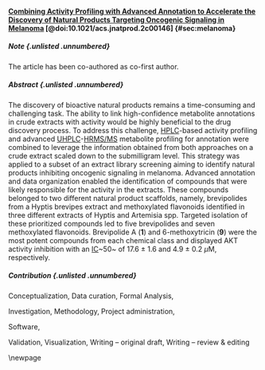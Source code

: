 #### [Combining Activity Profiling with Advanced Annotation to Accelerate the Discovery of Natural Products Targeting Oncogenic Signaling in Melanoma](https://doi.org/10.1021/acs.jnatprod.2c00146) [@doi:10.1021/acs.jnatprod.2c00146] {#sec:melanoma}

##### Note {.unlisted .unnumbered}

The article has been co-authored as co-first author.

##### Abstract {.unlisted .unnumbered}

The discovery of bioactive natural products remains a time-consuming and challenging task.
The ability to link high-confidence metabolite annotations in crude extracts with activity would be highly beneficial to the drug discovery process.
To address this challenge, [HPLC](#hplc)-based activity profiling and advanced [UHPLC](#uhplc)-[HR](#hr)[MS/MS](#msms) metabolite profiling for annotation were combined to leverage the information obtained from both approaches on a crude extract scaled down to the submilligram level.
This strategy was applied to a subset of an extract library screening aiming to identify natural products inhibiting oncogenic signaling in melanoma.
Advanced annotation and data organization enabled the identification of compounds that were likely responsible for the activity in the extracts.
These compounds belonged to two different natural product scaffolds, namely, brevipolides from a Hyptis brevipes extract and methoxylated flavonoids identified in three different extracts of Hyptis and Artemisia spp.
Targeted isolation of these prioritized compounds led to five brevipolides and seven methoxylated flavonoids.
Brevipolide A (**1**) and 6-methoxytricin (**9**) were the most potent compounds from each chemical class and displayed AKT activity inhibition with an [IC](#ic)~50~ of 17.6 ± 1.6 and 4.9 ± 0.2 *μ*M, respectively.

##### Contribution {.unlisted .unnumbered}

Conceptualization,
Data curation,
Formal Analysis,
<!-- Funding acquisition, -->
Investigation,
Methodology,
Project administration,
<!-- Resources, -->
Software,
<!-- Supervision, -->
Validation,
Visualization,
Writing – original draft,
Writing – review & editing

\newpage